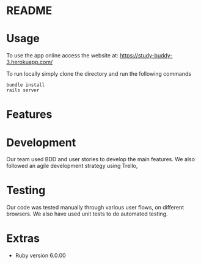 # README

# Usage
To use the app online access the website at: https://study-buddy-3.herokuapp.com/

To run locally simply clone the directory and run the following commands

```
bundle install
rails server
```

# Features

# Development
Our team used BDD and user stories to develop the main features.
We also followed an agile development strategy using Trello, 

# Testing
Our code was tested manually through various user flows, on different browsers.
We also have used unit tests to do automated testing.


# Extras

* Ruby version 6.0.00
